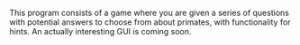 This program consists of a game where you are given a series of questions with potential answers to choose from about primates, with functionality for hints. An actually interesting GUI is coming soon.
